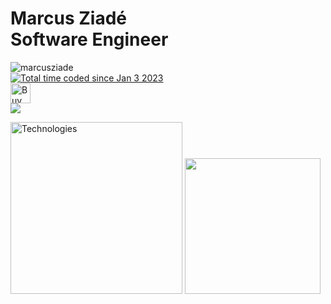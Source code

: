 # Marcus Ziadé<br>Software Engineer

<p align="left"> 
    <img src="https://komarev.com/ghpvc/?username=marcusziade&label=Profile%20views&color=0e75b6&style=flat" alt="marcusziade" /> <br>
    <a href="https://wakatime.com/@52d828f5-807b-496a-bfc0-5dbef43c05e5"><img src="https://wakatime.com/badge/user/52d828f5-807b-496a-bfc0-5dbef43c05e5.svg" alt="Total time coded since Jan 3 2023" /></a> <br>
    <a href='https://ko-fi.com/A0A6EOA7C' target='_blank'><img height='32' style='border:0px;height:32px;' src='https://cdn.ko-fi.com/cdn/kofi2.png?v=3' border='0' alt='Buy Me a Coffee at ko-fi.com' /></a> <br>
    <a href="https://www.twitch.tv/guitaripod" target="_blank" rel="noreferrer"><img src="https://img.shields.io/twitch/status/guitaripod?logo=twitchsx&style=for-the-badge&color=0891b2&labelColor=7F00FF&label=TWITCH+STATUS" /></a>
</p>

<p align="left">
  <img height="275" src="https://github-readme-stats.vercel.app/api/top-langs/?username=marcusziade&theme=transparent&hide_border=true&layout=compact&langs_count=10&locale=en&custom_title=Technologies&hide=css,scss,html,HTTP,Pug,Ruby,Javascript,Dockerfile,Shell,PowerShell" alt="Technologies" />
  <img height="217" src="https://github-readme-stats.vercel.app/api?username=marcusziade&hide_border=true&custom_title=Open%20Source&theme=transparent" />
</p>
